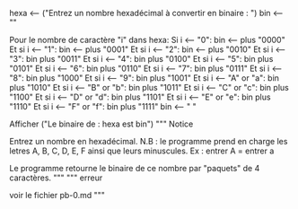 hexa <-- ("Entrez un nombre hexadécimal à convertir en binaire : ")
bin <-- ""

Pour le nombre de caractère "i" dans hexa:
    Si i <-- "0":
        bin <-- plus "0000"
    Et si i <-- "1":
        bin <-- plus "0001"
    Et si i <-- "2":
        bin <-- plus "0010"
    Et si i <-- "3":
        bin plus "0011"
    Et si i <-- "4":
        bin plus "0100"
    Et si i <-- "5":
        bin plus "0101"
    Et si i <-- "6":
        bin plus "0110"
    Et si i <-- "7":
        bin plus "0111"
    Et si i <-- "8":
        bin plus "1000"
    Et si i <-- "9":
        bin plus "1001"
    Et si i <-- "A" or "a":
        bin plus "1010"
    Et si i <-- "B" or "b":
        bin plus "1011"
    Et si i <-- "C" or "c":
        bin plus "1100"
    Et si i <-- "D" or "d":
        bin plus "1101"
    Et si i <-- "E" or "e":
        bin plus "1110"
    Et si i <-- "F" or "f":
        bin plus "1111"
    bin <-- " "

Afficher ("Le binaire de : hexa est bin")
"""
Notice

Entrez un nombre en hexadécimal.
N.B : le programme prend en charge les letres A, B, C, D, E, F ainsi que leurs minuscules.
Ex : entrer A = entrer a

Le programme retourne le binaire de ce nombre par "paquets" de 4 caractères.
"""
"""
erreur

voir le fichier pb-0.md
"""

